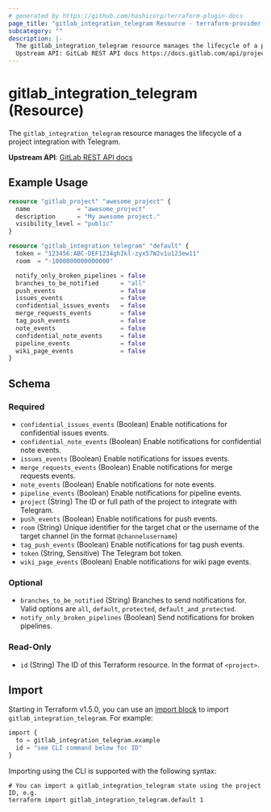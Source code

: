 ```yaml
---
# generated by https://github.com/hashicorp/terraform-plugin-docs
page_title: "gitlab_integration_telegram Resource - terraform-provider-gitlab"
subcategory: ""
description: |-
  The gitlab_integration_telegram resource manages the lifecycle of a project integration with Telegram.
  Upstream API: GitLab REST API docs https://docs.gitlab.com/api/project_integrations/#telegram
---
```


# gitlab_integration_telegram (Resource)

The `gitlab_integration_telegram` resource manages the lifecycle of a project integration with Telegram.

**Upstream API**: [GitLab REST API docs](https://docs.gitlab.com/api/project_integrations/#telegram)

## Example Usage

```terraform
resource "gitlab_project" "awesome_project" {
  name             = "awesome_project"
  description      = "My awesome project."
  visibility_level = "public"
}

resource "gitlab_integration_telegram" "default" {
  token = "123456:ABC-DEF1234ghIkl-zyx57W2v1u123ew11"
  room  = "-1000000000000000"

  notify_only_broken_pipelines = false
  branches_to_be_notified      = "all"
  push_events                  = false
  issues_events                = false
  confidential_issues_events   = false
  merge_requests_events        = false
  tag_push_events              = false
  note_events                  = false
  confidential_note_events     = false
  pipeline_events              = false
  wiki_page_events             = false
}
```

<!-- schema generated by tfplugindocs -->
## Schema

### Required

- `confidential_issues_events` (Boolean) Enable notifications for confidential issues events.
- `confidential_note_events` (Boolean) Enable notifications for confidential note events.
- `issues_events` (Boolean) Enable notifications for issues events.
- `merge_requests_events` (Boolean) Enable notifications for merge requests events.
- `note_events` (Boolean) Enable notifications for note events.
- `pipeline_events` (Boolean) Enable notifications for pipeline events.
- `project` (String) The ID or full path of the project to integrate with Telegram.
- `push_events` (Boolean) Enable notifications for push events.
- `room` (String) Unique identifier for the target chat or the username of the target channel (in the format `@channelusername`)
- `tag_push_events` (Boolean) Enable notifications for tag push events.
- `token` (String, Sensitive) The Telegram bot token.
- `wiki_page_events` (Boolean) Enable notifications for wiki page events.

### Optional

- `branches_to_be_notified` (String) Branches to send notifications for. Valid options are `all`, `default`, `protected`, `default_and_protected`.
- `notify_only_broken_pipelines` (Boolean) Send notifications for broken pipelines.

### Read-Only

- `id` (String) The ID of this Terraform resource. In the format of `<project>`.

## Import

Starting in Terraform v1.5.0, you can use an [import block](https://developer.hashicorp.com/terraform/language/import) to import `gitlab_integration_telegram`. For example:

```terraform
import {
  to = gitlab_integration_telegram.example
  id = "see CLI command below for ID"
}
```

Importing using the CLI is supported with the following syntax:

```shell
# You can import a gitlab_integration_telegram state using the project ID, e.g.
terraform import gitlab_integration_telegram.default 1
```
